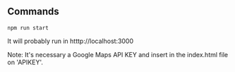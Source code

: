 ## Commands

```
npm run start
```

It will probably run in htttp://localhost:3000

Note: It's necessary a Google Maps API KEY and insert in the index.html file on 'APIKEY'.
